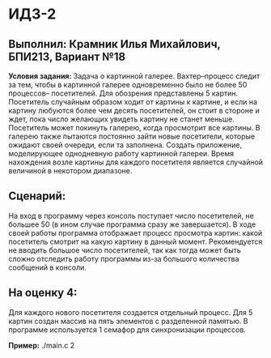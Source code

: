 # ИДЗ-2
## Выполнил: Крамник Илья Михайлович, БПИ213, Вариант №18
**Условия задания:** Задача о картинной галерее. Вахтер–процесс следит за тем,
чтобы в картинной галерее одновременно было не более 50 процессов–
посетителей. Для обозрения представлены 5 картин. Посетитель
случайным образом ходит от картины к картине, и если на картину любуются более чем десять посетителей, он стоит в стороне
и ждет, пока число желающих увидеть картину не станет меньше.
Посетитель может покинуть галерею, когда просмотрит все картины. В галерею также пытаются постоянно зайти новые посетители, которые ожидают своей очереди, если та заполнена. Создать
приложение, моделирующее однодневную работу картинной галереи. Время нахождения возле картины для каждого посетителя является случайной величиной в некотором диапазоне.
 
 ## Сценарий:  
На вход в программу через консоль поступает число посетителей, не большее 50 (в ином случае программа сразу же завершается). В ходе своей работы программа отображает процесс просмотра картин: какой посетитель смотрит на какую картину в данный момент. Рекомендуется не вводить большое число посетителей, так как тогда может быть сложно отследить работу программы из-за большого количества сообщений в консоли.

## На оценку 4:
Для каждого нового посетителя создается отдельный процесс. Для 5 картин создан массив на пять элементов с разделенной памятью. В программе используется 1 семафор для синхронизации процессов.

**Пример:** ./main.c 2
